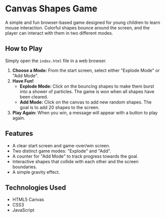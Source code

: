 # Canvas Shapes Game

A simple and fun browser-based game designed for young children to learn mouse interaction. Colorful shapes bounce around the screen, and the player can interact with them in two different modes.

## How to Play

Simply open the `index.html` file in a web browser.

1.  **Choose a Mode:** From the start screen, select either "Explode Mode" or "Add Mode".
2.  **Have Fun!**
    *   **Explode Mode:** Click on the bouncing shapes to make them burst into a shower of particles. The game is won when all shapes have been cleared.
    *   **Add Mode:** Click on the canvas to add new random shapes. The goal is to add 20 shapes to the screen.
3.  **Play Again:** When you win, a message will appear with a button to play again.

## Features

- A clear start screen and game-over/win screen.
- Two distinct game modes: "Explode" and "Add".
- A counter for "Add Mode" to track progress towards the goal.
- Interactive shapes that collide with each other and the screen boundaries.
- A simple gravity effect.

## Technologies Used

- HTML5 Canvas
- CSS3
- JavaScript
